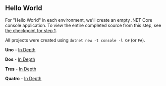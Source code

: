 ## Hello World

For "Hello World" in each environment, we'll create an empty .NET Core console application.  To view the entire completed source from this step, see [the checkpoint for step 1](https://github.com/danieljsummers/FromObjectsToFunctions/tree/step-1-core2).

All projects were created using `dotnet new -t console -l C#` (or `F#`).

**Uno** - [In Depth](uno.html)

**Dos** - [In Depth](dos.html)

**Tres** - [In Depth](tres.html)

**Quatro** - [In Depth](quatro.html)